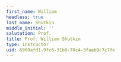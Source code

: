 ```yaml
---
first_name: William
headless: true
last_name: Shutkin
middle_initial: ''
salutation: Prof.
title: Prof. William Shutkin
type: instructor
uid: 6960afd1-9fc6-31b6-70c4-3faab9c7c7fe
---
```

